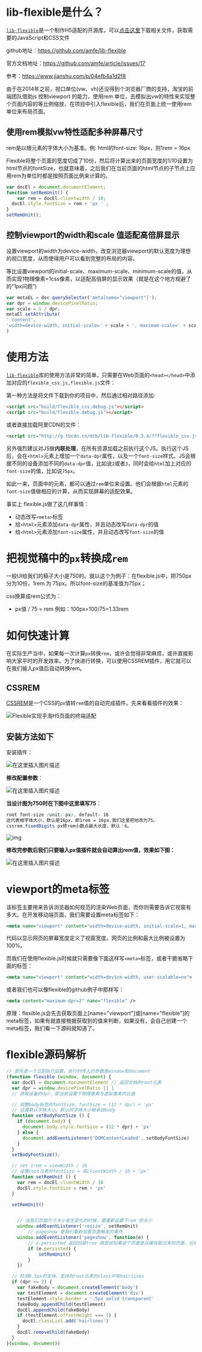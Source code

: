 

# lib-flexible是什么？

[`lib-flexible`](https://github.com/amfe/lib-flexible)是一个制作H5适配的开源库，可以[点击这里](https://github.com/amfe/lib-flexible/archive/master.zip)下载相关文件，获取需要的JavaScript和CSS文件

github地址：https://github.com/amfe/lib-flexible

官方文档地址：https://github.com/amfe/article/issues/17

参考：https://www.jianshu.com/p/04efb4a1d2f8



由于在2014年之前，视口单位(vw、vh)还没得到个浏览器厂商的支持，淘宝的前端团队借助js 控制viewport 的能力，使用rem 单位，去模拟出vw的特性来实现整个页面内容的等比例缩放，在项目中引入flexible后，我们在页面上统一使用rem单位来布局页面。

## 使用rem模拟vw特性适配多种屏幕尺寸

rem是以根元素的字体大小为基准。例: html的font-size: 16px，则1rem = 16px

Flexible将整个页面的宽度切成了10份，然后将计算出来的页面宽度的1/10设置为html节点的fontSize，也就意味着，之后我们在当前页面的html节点的子节点上应用rem为单位时都是按照页面比例来计算的。

```js
var docEl = document.documentElement;
function setRemUnit() {
	var rem = docEl.clientwidth / 10;
  docEl.style.fontSize = rem + 'px ' ;
}
setRemUnit();
```

## 控制viewport的width和scale 值适配高倍屏显示

设置viewport的width为device-width，改变浏览器viewport的默认宽度为理想的视口宽度，从而使得用户可以看到完整的布局的内容。

等比设置viewport的initial-scale、maximum-scale、minimum-scale的值，从而实现1物理像素=1css像素，以适配高倍屏的显示效果（就是在这个地方规避了的“1px问题”)

```js
var metaEL = doc.querySelector('meta[name="viewport"]');
var dpr = window.devicePixelRatio;
var scale = 1 / dpr;
metaEl.setAttribute(
' content',
'width=device-width，initial-scale=' + scale + ', maximum-scale=' + scale + ', minimum-scale='+ scale + ', user-scalable=no'
)
```

# 使用方法

[`lib-flexible`](https://github.com/amfe/lib-flexible)库的使用方法非常的简单，只需要在Web页面的`<head></head>`中添加对应的`flexible_css.js,flexible.js`文件：

第一种方法是将文件下载到你的项目中，然后通过相对路径添加:

```html
<script src="build/flexible_css.debug.js"></script>
<script src="build/flexible.debug.js"></script>
```

或者直接加载阿里CDN的文件：

```html
<script src="http://g.tbcdn.cn/mtb/lib-flexible/0.3.4/??flexible_css.js,flexible.js"></script>
```

另外强烈建议对JS做**内联处理**，在所有资源加载之前执行这个JS。执行这个JS后，会在`<html>`元素上增加一个`data-dpr`属性，以及一个`font-size`样式。JS会根据不同的设备添加不同的`data-dpr`值，比如说`2`或者`3`，同时会给`html`加上对应的`font-size`的值，比如说`75px`。

如此一来，页面中的元素，都可以通过`rem`单位来设置。他们会根据`html`元素的`font-size`值做相应的计算，从而实现屏幕的适配效果。

事实上 flexible.js做了这几样事情：

- 动态改写`<meta>`标签
- 给`<html>`元素添加`data-dpr`属性，并且动态改写`data-dpr`的值
- 给`<html>`元素添加`font-size`属性，并且动态改写`font-size`的值

# 把视觉稿中的`px`转换成`rem`

一般UI给我们的稿子大小是750的。就以这个为例子：在flexible.js中，把750px分为10份，1rem 为 75px。所以font-size的基准值为75px；

css换算成rem公式为：

- px值 / 75 = rem	例如：100px=100/75=1.33rem

# 如何快速计算

在实际生产当中，如果每一次计算`px`转换`rem`，或许会觉得非常麻烦，或许直接影响大家平时的开发效率。为了快进行转换，可以使用CSSREM插件，用它就可以在我们输入px值后自动转换rem。

## CSSREM

[CSSREM](https://github.com/flashlizi/cssrem)是一个CSS的`px`值转`rem`值的自动完成插件。先来看看插件的效果：

![Flexible实现手淘H5页面的终端适配](https://camo.githubusercontent.com/141679719a558d0dc5320bef6a6ce830f72f32dfb8f46b63e7d1b96195ecd090/687474703a2f2f7777772e773363706c75732e636f6d2f73697465732f64656661756c742f66696c65732f626c6f67732f323031352f313531312f63737372656d2e676966)

## 安装方法如下

安装插件：

![在这里插入图片描述](https://segmentfault.com/img/remote/1460000022509492)

**修改配置参数**：

![在这里插入图片描述](https://segmentfault.com/img/remote/1460000022509494)



**当设计图为750时在下图中这里填写75**：

```css
root font-size (unit: px), default: 16
这代表根字体大小，默认是16px，即1rem = 16px,我们这里把他改为75。
cssrem.fixedDigits px转rem小数点最大长度，默认：6。
```

![img](https://segmentfault.com/img/remote/1460000022509495)



**修改完参数后我们只要输入px值插件就会自动算出rem值，效果如下图：**

![在这里插入图片描述](https://segmentfault.com/img/remote/1460000022509493)



# viewport的meta标签

该标签主要用来告诉浏览器如何规范的渲染Web页面，而你则需要告诉它视窗有多大。在开发移动端页面，我们需要设置meta标签如下：

```xml
<meta name="viewport" content="width=device-width, initial-scale=1, maximum-scale=1">
```

代码以显示网页的屏幕宽度定义了视窗宽度。网页的比例和最大比例被设置为100%。

而我们在使用flexible.js时候就只需要像下面这样写`<meta>`标签，或者干脆省略下面的标签：

```xml
<meta name="viewport" content="width=device-width, user-scalable=no">
```

或者我们也可以像flexible的github例子中那样写：

```xml
<meta content="maximum-dpr=2" name="flexible" />
```

原理：flexible.js会先去获取页面上[name="viewport"]或[name="flexible"]的meta标签，如果有就直接根据获取到的值来判断，如果没有，会自己创建一个meta标签，我们看一下源码就知道了。

# flexible源码解析

```javascript
// 首先是一个立即执行函数，执行时传入的参数是window和document
(function flexible (window, document) {
  var docEl = document.documentElement // 返回文档的root元素
  var dpr = window.devicePixelRatio || 1 
  // 获取设备的dpr，即当前设置下物理像素与虚拟像素的比值

  // 调整body标签的fontSize，fontSize = (12 * dpr) + 'px'
  // 设置默认字体大小，默认的字体大小继承自body
  function setBodyFontSize () {
    if (document.body) {
      document.body.style.fontSize = (12 * dpr) + 'px'
    } else {
      document.addEventListener('DOMContentLoaded', setBodyFontSize)
    }
  }
  setBodyFontSize();

  // set 1rem = viewWidth / 10
  // 设置root元素的fontSize = 其clientWidth / 10 + ‘px’
  function setRemUnit () {
    var rem = docEl.clientWidth / 10
    docEl.style.fontSize = rem + 'px'
  }

  setRemUnit()


    // 当我们页面尺寸大小发生变化的时候，要重新设置下rem 的大小
    window.addEventListener('resize', setRemUnit)
        // pageshow 是我们重新加载页面触发的事件
    window.addEventListener('pageshow', function(e) {
        // e.persisted 返回的是true 就是说如果这个页面是从缓存取过来的页面，也需要从新计算一下rem 的大小
        if (e.persisted) {
            setRemUnit()
        }
    })

  // 检测0.5px的支持，支持则root元素的class中有hairlines
  if (dpr >= 2) {
    var fakeBody = document.createElement('body')
    var testElement = document.createElement('div')
    testElement.style.border = '.5px solid transparent'
    fakeBody.appendChild(testElement)
    docEl.appendChild(fakeBody)
    if (testElement.offsetHeight === 1) {
      docEl.classList.add('hairlines')
    }
    docEl.removeChild(fakeBody)
  }
}(window, document))
```
